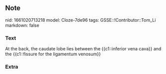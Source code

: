 ## Note
nid: 1661020713218
model: Cloze-7de96
tags: GSSE::!Contributor::Tom_Li
markdown: false

### Text
<div>
  At the back, the caudate lobe lies between the {{c1::inferior
  vena cava}} and the {{c1::fissure for the ligamentum venosum}}
</div>

### Extra


